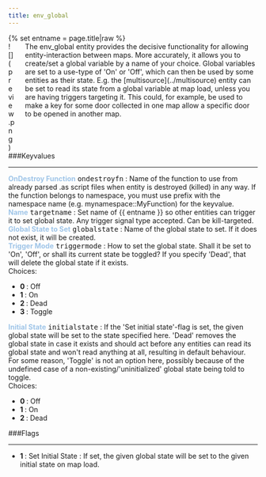 ```yaml
---
title: env_global
---
```

<div>{% set entname = page.title|raw %}</div>
<div class="container previewimg">
<div class="columns">
<div class="imagepadding column col-auto" markdown="1">![](preview.png)</div>
<div class="column entityentry" markdown="1">The env_global entity provides the decisive functionality for allowing entity-interaction between maps. More accurately, it allows you to create/set a global variable by a name of your choice. Global variables are set to a use-type of 'On' or 'Off', which can then be used by some entities as their state. E.g. the [multisource](../multisource) entity can be set to read its state from a global variable at map load, unless you are having triggers targeting it. This could, for example, be used to make a key for some door collected in one map allow a specific door to be opened in another map.</div>
</div>
</div>
###Keyvalues
<hr>
<div class="entityentry" markdown="1">
<span style="color:#9fc5e8;"><b>OnDestroy Function</b></span> <kbd  class="tooltip" data-tooltip="string">ondestroyfn</kbd> :
Name of the function to use from already parsed .as script files when entity is destroyed (killed) in any way. If the function belongs to namespace, you must use prefix with the namespace name (e.g. mynamespace::MyFunction) for the keyvalue.
</div>
<div class="entityentry" markdown="1">
<span style="color:#9fc5e8;"><b>Name</b></span> <kbd  class="tooltip" data-tooltip="target_source">targetname</kbd> :
Set name of {{ entname }} so other entities can trigger it to set global state. Any trigger signal type accepted. Can be kill-targeted.
</div>
<div class="entityentry" markdown="1">
<span style="color:#9fc5e8;"><b>Global State to Set</b></span> <kbd  class="tooltip" data-tooltip="string">globalstate</kbd> :
Name of the global state to set. If it does not exist, it will be created.
</div>
<div class="entityentry" markdown="1">
<span style="color:#9fc5e8;"><b>Trigger Mode</b></span> <kbd  class="tooltip" data-tooltip="choices">triggermode</kbd> :
How to set the global state. Shall it be set to 'On', 'Off', or shall its current state be toggled? If you specify 'Dead', that will delete the global state if it exists.
<div class="accordion">
<input type="checkbox" id="accordion-1" name="accordion-checkbox" hidden>
<label class="accordion-header" for="accordion-1">
<i class="icon icon-arrow-right mr-1"></i>
Choices:
</label>
<div class="accordion-body">
<ul>
<li><b>0 </b> : Off</li>
<li><b>1 </b> : On</li>
<li><b>2 </b> : Dead</li>
<li><b>3 </b> : Toggle</li>
</ul>
</div>
</div>
</div>
<div class="entityentry" markdown="1">
<span style="color:#9fc5e8;"><b>Initial State</b></span> <kbd  class="tooltip" data-tooltip="choices">initialstate</kbd> :
If the 'Set initial state'-flag is set, the given global state will be set to the state specified here. 'Dead' removes the global state in case it exists and should act before any entities can read its global state and won't read anything at all, resulting in default behaviour. For some reason, 'Toggle' is not an option here, possibly because of the undefined case of a non-existing/'uninitialized' global state being told to toggle.
<div class="accordion">
<input type="checkbox" id="accordion-2" name="accordion-checkbox" hidden>
<label class="accordion-header" for="accordion-2">
<i class="icon icon-arrow-right mr-1"></i>
Choices:
</label>
<div class="accordion-body">
<ul>
<li><b>0 </b> : Off</li>
<li><b>1 </b> : On</li>
<li><b>2 </b> : Dead</li>
</ul>
</div>
</div>
</div>
###Flags
<hr>
<div class="entityflags">
<ul>
<li class="imagepadding" markdown="1"><b>1 </b> : Set Initial State : If set, the given global state will be set to the given initial state on map load.</li>
</ul>
</div>
